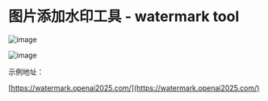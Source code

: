 # 图片添加水印工具 - watermark tool


![image](https://github.com/user-attachments/assets/384c7fc9-a563-4bc7-b575-0e5b27f47e00)


![image](https://github.com/user-attachments/assets/660ce1ba-667b-4b38-ace8-068aeaa01607)

示例地址：

[https://watermark.openai2025.com/](https://watermark.openai2025.com/)
